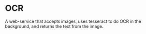 # OCR
A web-service that accepts images, uses tesseract to do OCR in the background, and returns the text from the image.
